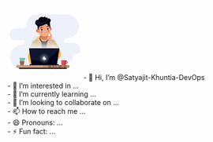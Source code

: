 <img src="https://github.com/Satyajit-Khuntia-DevOps/Satyajit-Khuntia-DevOps/blob/main/Animation%20-%201716872744655.gif?raw=true" alt="Alt text" width="WIDTH" height="HEIGHT">
- 👋 Hi, I’m @Satyajit-Khuntia-DevOps <br>
- 👀 I’m interested in ...<br>
- 🌱 I’m currently learning ...<br>
- 💞️ I’m looking to collaborate on ...<br>
- 📫 How to reach me ...<br>
- 😄 Pronouns: ...<br>
- ⚡ Fun fact: ...<br>

<!---
Satyajit-Khuntia-DevOps/Satyajit-Khuntia-DevOps is a ✨ special ✨ repository because its `README.md` (this file) appears on your GitHub profile.
You can click the Preview link to take a look at your changes.
--->
